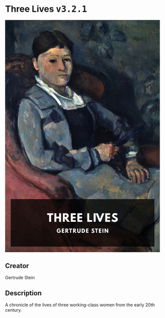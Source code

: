 
# Three Lives <kbd>v3.2.1</kbd>

<center>
  <img src="./cover-1024.jpg"/>
</center>

## Creator
Gertrude Stein

## Description
A chronicle of the lives of three working-class women from the early 20th century.
